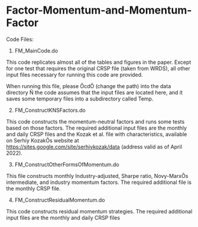 # Factor-Momentum-and-Momentum-Factor

Code Files:

1) FM_MainCode.do

This code replicates almost all of the tables and figures in the paper. Except for one test that requires the original CRSP file (taken from WRDS), all other input files necessary for running this code are provided.

When running this file, please ÔcdÕ (change the path) into the data directory Ñ the code assumes that the input files are located here, and it saves some temporary files into a subdirectory called Temp.
 
2) FM_ConstructKNSFactors.do

This code constructs the momentum-neutral factors and runs some tests based on those factors. The required additional input files are the monthly and daily CRSP files and the Kozak et al. file with characteristics, available on Serhiy KozakÕs website at https://sites.google.com/site/serhiykozak/data (address valid as of April 2022).

3) FM_ConstructOtherFormsOfMomentum.do

This file constructs monthly Industry-adjusted, Sharpe ratio, Novy-MarxÕs intermediate, and industry momentum factors. The required additional file is the monthly CRSP file.

4) FM_ConstructResidualMomentum.do

This code constructs residual momentum strategies. The required additional input files are the monthly and daily CRSP files 
